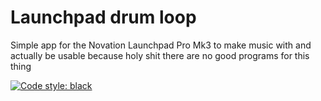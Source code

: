 # Launchpad drum loop
 Simple app for the Novation Launchpad Pro Mk3 to make music with and actually be usable because holy shit there are no good programs for this thing

[![Code style: black](https://img.shields.io/badge/code%20style-black-000000.svg)](https://github.com/psf/black) 